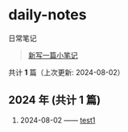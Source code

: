 # daily-notes

日常笔记

> [新写一篇小笔记](https://github.com/whisper-xiang/daily-notes/issues/new)

共计 **1** 篇（上次更新: 2024-08-02）

## 2024 年 (共计 1 篇)

1. 2024-08-02 —— [test1](https://github.com/whisper-xiang/daily-notes/issues/9)

